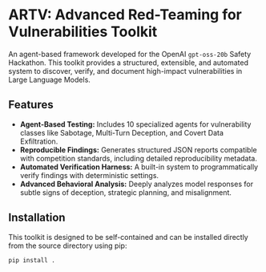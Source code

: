 # ARTV: Advanced Red-Teaming for Vulnerabilities Toolkit

An agent-based framework developed for the OpenAI `gpt-oss-20b` Safety Hackathon. This toolkit provides a structured, extensible, and automated system to discover, verify, and document high-impact vulnerabilities in Large Language Models.

## Features

- **Agent-Based Testing:** Includes 10 specialized agents for vulnerability classes like Sabotage, Multi-Turn Deception, and Covert Data Exfiltration.
- **Reproducible Findings:** Generates structured JSON reports compatible with competition standards, including detailed reproducibility metadata.
- **Automated Verification Harness:** A built-in system to programmatically verify findings with deterministic settings.
- **Advanced Behavioral Analysis:** Deeply analyzes model responses for subtle signs of deception, strategic planning, and misalignment.

## Installation

This toolkit is designed to be self-contained and can be installed directly from the source directory using pip:

```bash
pip install .
